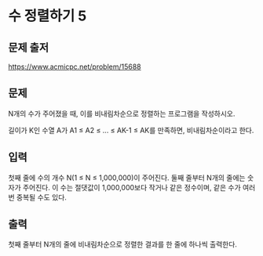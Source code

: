 # 수 정렬하기 5



## 문제 출저

https://www.acmicpc.net/problem/15688



## 문제

N개의 수가 주어졌을 때, 이를 비내림차순으로 정렬하는 프로그램을 작성하시오.

길이가 K인 수열 A가 A1 ≤ A2 ≤ ... ≤ AK-1 ≤ AK를 만족하면, 비내림차순이라고 한다.



## 입력

첫째 줄에 수의 개수 N(1 ≤ N ≤ 1,000,000)이 주어진다. 둘째 줄부터 N개의 줄에는 숫자가 주어진다. 이 수는 절댓값이 1,000,000보다 작거나 같은 정수이며, 같은 수가 여러 번 중복될 수도 있다.



## 출력

첫째 줄부터 N개의 줄에 비내림차순으로 정렬한 결과를 한 줄에 하나씩 출력한다.

